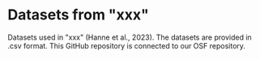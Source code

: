 # Datasets from  "xxx"

Datasets used in "xxx" (Hanne et al., 2023). The datasets are provided in .csv format. This GitHub repository is connected to our OSF repository.
